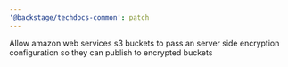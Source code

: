 ```yaml
---
'@backstage/techdocs-common': patch
---
```


Allow amazon web services s3 buckets to pass an server side encryption configuration so they can publish to encrypted buckets
